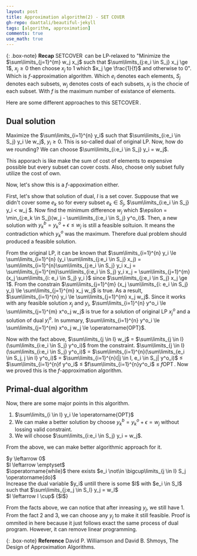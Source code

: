 ```yaml
---
layout: post
title: Approximation algorithm(2) - SET COVER
gh-repo: daattali/beautiful-jekyll
tags: [algorithm, approximation]
comments: true
use_math: true
---
```


{: .box-note}
**Recap** $\operatorname{SET COVER}$ can be LP-relaxed to "Minimize the $\sum\limits_{j=1}^{m} w_j x_j$ such that $\sum\limits_{j:e_i \in S_j} x_j \ge 1$, $x_j \ge 0$ then choose $x_j$ to $1$ which $x_j \ge \frac{1}{f}$ and otherwise to 0". Which is $f$-approximation algorithm. Which $e_i$ denotes each elements, $S_j$ denotes each subsets, $w_j$ denotes costs of each subsets, $x_j$ is the chocie of each subset. With $f$ is the maximum number of existance of elements.

Here are some different approaches to this $\operatorname{SET COVER}$.

## Dual solution
Maximize the $\sum\limits_{i=1}^{n} y_i$ such that $\sum\limits_{i:e_i \in S_j} y_i \le w_j$, $y_i \ge 0$.
This is so-called dual of original LP.
Now, how do we rounding?
We can choose $\sum\limits_{i:e_i \in S_j} y_i = w_j$.

This apporach is like make the sum of cost of elements to expensive possible but every subset can cover costs.
Also, choose only subset fully utilize the cost of own.

Now, let's show this is a $f$-appoximation either.

First, let's show that solution of dual, $I$ is a set cover.
Suppouse that we didn't cover some $e_k$ so for every subset $e_k \in S_j$, $\sum\limits_{i:e_i \in S_j} y_i < w_j $.
Now find the minimum difference $w_j$ which $\epsilon = \min_{j:e_k \in S_j}(w_j - \sum\limits_{i:e_i \in S_j} y^o_i)$.
Then, a new solution with $y^b_k = y^o_k + \epsilon \le w_j$ is still a feasible soltuion.
It means the contradiction which $y^o_k$ was the maximum.
Therefore dual problem should produced a feasible solution.

From the original LP, it can be known that $\sum\limits_{i=1}^{n} y_i \le \sum\limits_{i=1}^{n} (y_i \sum\limits_{j:e_i \in S_j} x_j) = \sum\limits_{i=1}^{n}\sum\limits_{j:e_i \in S_j} y_i x_j = \sum\limits_{j=1}^{m}\sum\limits_{i:e_i \in S_j} y_i x_j = \sum\limits_{j=1}^{m} (x_j \sum\limits_{i: e_i \in S_j} y_i )$ since $\sum\limits_{j:e_i \in S_j} x_j \ge 1$.
From the constrain $\sum\limits_{j=1}^{m} (x_j \sum\limits_{i: e_i \in S_j} y_i) \le \sum\limits_{j=1}^{m} x_j w_j$ is true.
As a result, $\sum\limits_{i=1}^{n} y_i \le \sum\limits_{j=1}^{m} x_j w_j$.
Since it works with any feasible solution $x_j$ and $y_i$, $\sum\limits_{i=1}^{n} y^o_i \le \sum\limits_{j=1}^{m} x^o_j w_j$ is true for a solution of original LP $x^o_j$ and a solution of dual $y^o_i$.
In summary, $\sum\limits_{i=1}^{n} y^o_i \le \sum\limits_{j=1}^{m} x^o_j w_j \le \operatorname{OPT}$.

Now with the fact above, $\sum\limits_{j \in I} w_j$ $=$ $\sum\limits_{j \in I} (\sum\limits_{i:e_i \in S_j} y^o_i)$ from the constraint.
$\sum\limits_{j \in I} (\sum\limits_{i:e_i \in S_j} y^o_i)$ $=$ $\sum\limits_{i=1}^{n}(\sum\limits_{e_i \in S_j, j \in I} y^o_i)$ $=$ $\sum\limits_{i=1}^{n}(|j \in I, e_i \in S_j| y^o_i)$ $\le$ $\sum\limits_{i=1}^{n}f y^o_i$ $\le$ $f\sum\limits_{i=1}^{n}y^o_i$ $\le$ $f \operatorname{OPT}$.
Now we proved this is the $f$-approximation algorithm.

## Primal-dual algorithm
Now, there are some major points in this algorithm.
1. $\sum\limits_{i \in l} y_i \le \operatorname{OPT}$
2. We can make a better solution by choose $y^b_k = y^o_k + \epsilon = w_j$ without lossing valid constraint.
3. We will choose $\sum\limits_{i:e_i \in S_j} y_i = w_j$.

From the above, we can make better algorithmic approach for it.
<div class="algorithm">
    $y \leftarrow 0$<br>
    $l \leftarrow \emptyset$<br>
    <div class="algorithm">$\operatorname{while}$ there exists $e_i \not\in \bigcup\limits_{j \in I} S_j \operatorname{do}$<br>
        <div class="algorithm">Increase the dual variable $y_i$ untill there is some $l$ with $e_i \in S_l$ such that $\sum\limits_{j:e_j \in S_l} y_j = w_l$<br>
        $I \leftarrow I \cup$ {$l$}</div>
    </div>
</div>

From the facts above, we can notice that after inreasing $y_j$, we still have 1.
From the fact 2 and 3, we can choose any $y_j$ to make it still feasible.
Proof is ommited in here because it just follows exact the same process of dual program.
However, it can remove linear programming.

{: .box-note}
**Reference** David P. Williamson and David B. Shmoys, The Design of Approximation Algorithms.